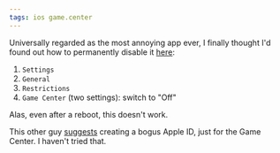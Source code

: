```yaml
---
tags: ios game.center
---
```


Universally regarded as the most annoying app ever, I finally thought I'd found out how to permanently disable it [here](http://sharechair.wordpress.com/2013/01/02/how-to-stop-annoying-game-center-pop-ups-on-the-iphone-and-ipad/):

1.  `Settings`
2.  `General`
3.  `Restrictions`
4.  `Game Center` (two settings): switch to "Off"

Alas, even after a reboot, this doesn't work.

This other guy [suggests](https://discussions.apple.com/message/21181332#21181332) creating a bogus Apple ID, just for the Game Center. I haven't tried that.
